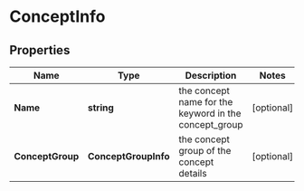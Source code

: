 # ConceptInfo


## Properties

| Name | Type | Description | Notes |
|------------ | ------------- | ------------- | -------------|
**Name** | **string** | the concept name for the keyword in the concept_group |[optional]|
**ConceptGroup** | **ConceptGroupInfo** | the concept group of the concept details |[optional]|